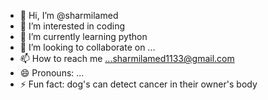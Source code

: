 - 👋 Hi, I’m @sharmilamed
- 👀 I’m interested in coding
- 🌱 I’m currently learning python
- 💞️ I’m looking to collaborate on ...
- 📫 How to reach me ...sharmilamed1133@gmail.com
- 😄 Pronouns: ...
- ⚡ Fun fact: dog's can detect cancer in their owner's body

<!---
sharmilamed/sharmilamed is a ✨ special ✨ repository because its `README.md` (this file) appears on your GitHub profile.
You can click the Preview link to take a look at your changes.
--->
